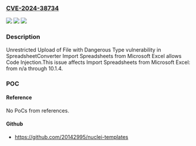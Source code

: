 ### [CVE-2024-38734](https://cve.mitre.org/cgi-bin/cvename.cgi?name=CVE-2024-38734)
![](https://img.shields.io/static/v1?label=Product&message=Import%20Spreadsheets%20from%20Microsoft%20Excel&color=blue)
![](https://img.shields.io/static/v1?label=Version&message=n%2Fa%3C%3D%2010.1.4%20&color=brighgreen)
![](https://img.shields.io/static/v1?label=Vulnerability&message=CWE-434%20Unrestricted%20Upload%20of%20File%20with%20Dangerous%20Type&color=brighgreen)

### Description

Unrestricted Upload of File with Dangerous Type vulnerability in SpreadsheetConverter Import Spreadsheets from Microsoft Excel allows Code Injection.This issue affects Import Spreadsheets from Microsoft Excel: from n/a through 10.1.4.

### POC

#### Reference
No PoCs from references.

#### Github
- https://github.com/20142995/nuclei-templates


